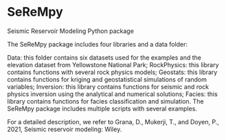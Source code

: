 # SeReMpy
Seismic Reservoir Modeling Python package

The SeReMpy package includes four libraries and a data folder:

Data: this folder contains six datasets used for the examples and the elevation dataset from Yellowstone National Park;
RockPhysics: this library contains functions with several rock physics models;
Geostats: this library contains functions for kriging and geostatistical simulations of random variables;
Inversion: this library contains functions for seismic and rock physics inversion using the analytical and numerical solutions;
Facies: this library contains functions for facies classification and simulation. The SeReMpy package includes multiple scripts with several examples.

For a detailed description, we refer to Grana, D., Mukerji, T., and Doyen, P., 2021, Seismic reservoir modeling: Wiley.
